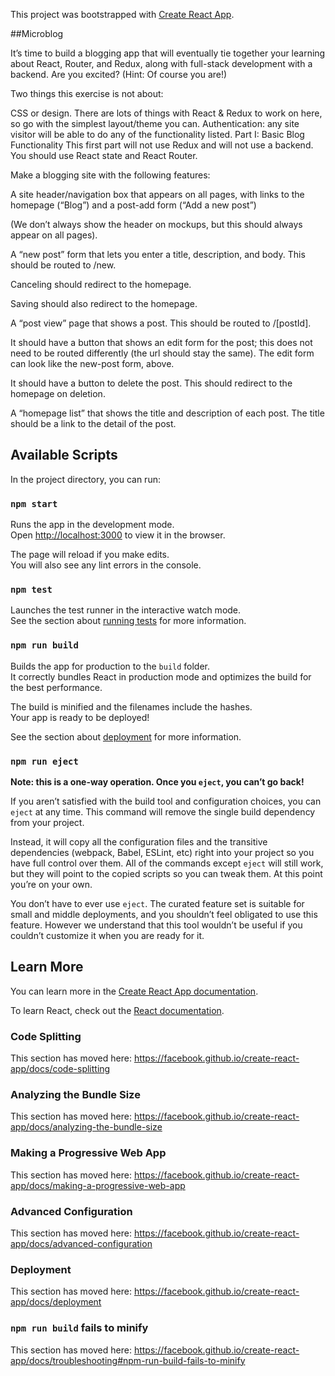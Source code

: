 This project was bootstrapped with [Create React App](https://github.com/facebook/create-react-app).

##Microblog

It’s time to build a blogging app that will eventually tie together your learning about React, Router, and Redux, along with full-stack development with a backend. Are you excited? (Hint: Of course you are!)

Two things this exercise is not about:

CSS or design. There are lots of things with React & Redux to work on here, so go with the simplest layout/theme you can.
Authentication: any site visitor will be able to do any of the functionality listed.
Part I: Basic Blog Functionality
This first part will not use Redux and will not use a backend. You should use React state and React Router.

Make a blogging site with the following features:

A site header/navigation box that appears on all pages, with links to the homepage (“Blog”) and a post-add form (“Add a new post”)

(We don’t always show the header on mockups, but this should always appear on all pages).


A “new post” form that lets you enter a title, description, and body. This should be routed to /new.

Canceling should redirect to the homepage.

Saving should also redirect to the homepage.


A “post view” page that shows a post. This should be routed to /[postId].

It should have a button that shows an edit form for the post; this does not need to be routed differently (the url should stay the same). The edit form can look like the new-post form, above.

It should have a button to delete the post. This should redirect to the homepage on deletion.


A “homepage list” that shows the title and description of each post. The title should be a link to the detail of the post. 

## Available Scripts

In the project directory, you can run:

### `npm start`

Runs the app in the development mode.<br />
Open [http://localhost:3000](http://localhost:3000) to view it in the browser.

The page will reload if you make edits.<br />
You will also see any lint errors in the console.

### `npm test`

Launches the test runner in the interactive watch mode.<br />
See the section about [running tests](https://facebook.github.io/create-react-app/docs/running-tests) for more information.

### `npm run build`

Builds the app for production to the `build` folder.<br />
It correctly bundles React in production mode and optimizes the build for the best performance.

The build is minified and the filenames include the hashes.<br />
Your app is ready to be deployed!

See the section about [deployment](https://facebook.github.io/create-react-app/docs/deployment) for more information.

### `npm run eject`

**Note: this is a one-way operation. Once you `eject`, you can’t go back!**

If you aren’t satisfied with the build tool and configuration choices, you can `eject` at any time. This command will remove the single build dependency from your project.

Instead, it will copy all the configuration files and the transitive dependencies (webpack, Babel, ESLint, etc) right into your project so you have full control over them. All of the commands except `eject` will still work, but they will point to the copied scripts so you can tweak them. At this point you’re on your own.

You don’t have to ever use `eject`. The curated feature set is suitable for small and middle deployments, and you shouldn’t feel obligated to use this feature. However we understand that this tool wouldn’t be useful if you couldn’t customize it when you are ready for it.

## Learn More

You can learn more in the [Create React App documentation](https://facebook.github.io/create-react-app/docs/getting-started).

To learn React, check out the [React documentation](https://reactjs.org/).

### Code Splitting

This section has moved here: https://facebook.github.io/create-react-app/docs/code-splitting

### Analyzing the Bundle Size

This section has moved here: https://facebook.github.io/create-react-app/docs/analyzing-the-bundle-size

### Making a Progressive Web App

This section has moved here: https://facebook.github.io/create-react-app/docs/making-a-progressive-web-app

### Advanced Configuration

This section has moved here: https://facebook.github.io/create-react-app/docs/advanced-configuration

### Deployment

This section has moved here: https://facebook.github.io/create-react-app/docs/deployment

### `npm run build` fails to minify

This section has moved here: https://facebook.github.io/create-react-app/docs/troubleshooting#npm-run-build-fails-to-minify
